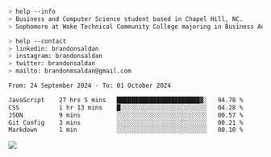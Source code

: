 ````bash
> help --info
> Business and Computer Science student based in Chapel Hill, NC.
> Sophomore at Wake Technical Community College majoring in Business Administration.
````

````bash
> help --contact
> linkedin: brandonsaldan
> instagram: brandonsaldan
> twitter: brandonsaldan
> mailto: brandonmsaldan@gmail.com
````

<!--START_SECTION:waka-->

```txt
From: 24 September 2024 - To: 01 October 2024

JavaScript    27 hrs 5 mins   ███████████████████████▓░   94.78 %
CSS           1 hr 13 mins    █░░░░░░░░░░░░░░░░░░░░░░░░   04.28 %
JSON          9 mins          ░░░░░░░░░░░░░░░░░░░░░░░░░   00.57 %
Git Config    3 mins          ░░░░░░░░░░░░░░░░░░░░░░░░░   00.21 %
Markdown      1 min           ░░░░░░░░░░░░░░░░░░░░░░░░░   00.10 %
```

<!--END_SECTION:waka-->

![](https://komarev.com/ghpvc/?username=brandonsaldan&color=6A8AFF)
